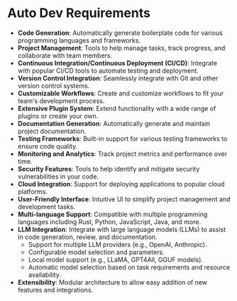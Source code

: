# Auto Dev Requirements

- **Code Generation**: Automatically generate boilerplate code for various programming languages and frameworks.
- **Project Management**: Tools to help manage tasks, track progress, and collaborate with team members.
- **Continuous Integration/Continuous Deployment (CI/CD)**: Integrate with popular CI/CD tools to automate testing and deployment.
- **Version Control Integration**: Seamlessly integrate with Git and other version control systems.
- **Customizable Workflows**: Create and customize workflows to fit your team's development process.
- **Extensive Plugin System**: Extend functionality with a wide range of plugins or create your own.
- **Documentation Generation**: Automatically generate and maintain project documentation.
- **Testing Frameworks**: Built-in support for various testing frameworks to ensure code quality.
- **Monitoring and Analytics**: Track project metrics and performance over time.
- **Security Features**: Tools to help identify and mitigate security vulnerabilities in your code.
- **Cloud Integration**: Support for deploying applications to popular cloud platforms.
- **User-Friendly Interface**: Intuitive UI to simplify project management and development tasks.
- **Multi-language Support**: Compatible with multiple programming languages including Rust, Python, JavaScript, Java, and more.
- **LLM Integration**: Integrate with large language models (LLMs) to assist in code generation, review, and documentation.
  - Support for multiple LLM providers (e.g., OpenAI, Anthropic).
  - Configurable model selection and parameters.
  - Local model support (e.g., LLaMA, GPT4All, GGUF models).
  - Automatic model selection based on task requirements and resource availability.
- **Extensibility**: Modular architecture to allow easy addition of new features and integrations.
